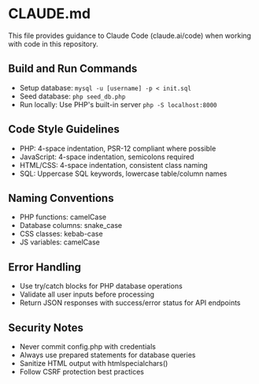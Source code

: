 # CLAUDE.md

This file provides guidance to Claude Code (claude.ai/code) when working with code in this repository.

## Build and Run Commands
- Setup database: `mysql -u [username] -p < init.sql`
- Seed database: `php seed_db.php`
- Run locally: Use PHP's built-in server `php -S localhost:8000`

## Code Style Guidelines
- PHP: 4-space indentation, PSR-12 compliant where possible
- JavaScript: 4-space indentation, semicolons required
- HTML/CSS: 4-space indentation, consistent class naming
- SQL: Uppercase SQL keywords, lowercase table/column names

## Naming Conventions
- PHP functions: camelCase
- Database columns: snake_case
- CSS classes: kebab-case
- JS variables: camelCase

## Error Handling
- Use try/catch blocks for PHP database operations
- Validate all user inputs before processing
- Return JSON responses with success/error status for API endpoints

## Security Notes
- Never commit config.php with credentials
- Always use prepared statements for database queries
- Sanitize HTML output with htmlspecialchars()
- Follow CSRF protection best practices